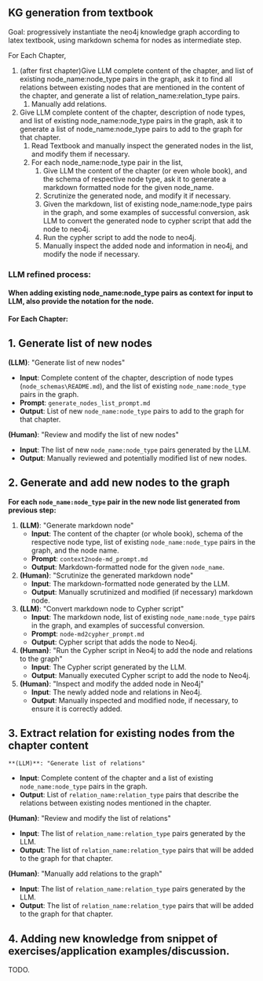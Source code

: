 ## KG generation from textbook

Goal: progressively instantiate the neo4j knowledge graph according to latex textbook, using markdown schema for nodes as intermediate step.

For Each Chapter,
1. (after first chapter)Give LLM complete content of the chapter, and list of existing node_name:node_type pairs in the graph, ask it to find all relations between existing nodes that are mentioned in the content of the chapter, and generate a list of relation_name:relation_type pairs.
   1. Manually add relations.
2. Give LLM complete content of the chapter, description of node types, and list of existing node_name:node_type pairs in the graph, ask it to generate a list of node_name:node_type pairs to add to the graph for that chapter.
   1. Read Textbook and manually inspect the generated nodes in the list, and modify them if necessary.
   2. For each node_name:node_type pair in the list, 
      1. Give LLM the content of the chapter (or even whole book), and the schema of respective node type, ask it to generate a markdown formatted node for the given node_name.
      2. Scrutinize the generated node, and modify it if necessary.
      3. Given the markdown, list of existing node_name:node_type pairs in the graph, and some examples of successful conversion, ask LLM to convert the generated node to cypher script that add the node to neo4j.
      4. Run the cypher script to add the node to neo4j.
      5. Manually inspect the added node and information in neo4j, and modify the node if necessary.

### LLM refined process:

#### When adding existing node_name:node_type pairs as context for input to LLM, also provide the notation for the node.


**For Each Chapter:**

## 1. **Generate list of new nodes**
   **(LLM)**: "Generate list of new nodes"
   - **Input**: Complete content of the chapter, description of node types (`node_schemas\README.md`), and the list of existing `node_name:node_type` pairs in the graph.
   - **Prompt**: `generate_nodes_list_prompt.md`
   - **Output**: List of new `node_name:node_type` pairs to add to the graph for that chapter.
   
   **(Human)**: "Review and modify the list of new nodes"
   - **Input**: The list of new `node_name:node_type` pairs generated by the LLM.
   - **Output**: Manually reviewed and potentially modified list of new nodes.


## 2. **Generate and add new nodes to the graph**
**For each `node_name:node_type` pair in the new node list generated from previous step:**
   1. **(LLM)**: "Generate markdown node"
      - **Input**: The content of the chapter (or whole book), schema of the respective node type, list of existing `node_name:node_type` pairs in the graph, and the node name.
      - **Prompt**: `context2node-md_prompt.md`
      - **Output**: Markdown-formatted node for the given `node_name`.
   2. **(Human)**: "Scrutinize the generated markdown node"
      - **Input**: The markdown-formatted node generated by the LLM.
      - **Output**: Manually scrutinized and modified (if necessary) markdown node.
   3. **(LLM)**: "Convert markdown node to Cypher script"
      - **Input**: The markdown node, list of existing `node_name:node_type` pairs in the graph, and examples of successful conversion.
      - **Prompt**: `node-md2cypher_prompt.md`
      - **Output**: Cypher script that adds the node to Neo4j. 
   4. **(Human)**: "Run the Cypher script in Neo4j to add the node and relations to the graph"
      - **Input**: The Cypher script generated by the LLM.
      - **Output**: Manually executed Cypher script to add the node to Neo4j. 
   5. **(Human)**: "Inspect and modify the added node in Neo4j"
      - **Input**: The newly added node and relations in Neo4j.
      - **Output**: Manually inspected and modified node, if necessary, to ensure it is correctly added.

## 3. **Extract relation for existing nodes from the chapter content**
    **(LLM)**: "Generate list of relations"
   - **Input**: Complete content of the chapter and a list of existing `node_name:node_type` pairs in the graph.
   - **Output**: List of `relation_name:relation_type` pairs that describe the relations between existing nodes mentioned in the chapter.
   
   **(Human)**: "Review and modify the list of relations"
   - **Input**: The list of `relation_name:relation_type` pairs generated by the LLM.
   - **Output**: The list of `relation_name:relation_type` pairs that will be added to the graph for that chapter.
   
   **(Human)**: "Manually add relations to the graph"
   - **Input**: The list of `relation_name:relation_type` pairs generated by the LLM.
   - **Output**: The list of `relation_name:relation_type` pairs that will be added to the graph for that chapter.



## 4. Adding new knowledge from snippet of exercises/application examples/discussion.
TODO.